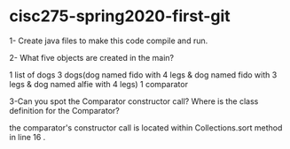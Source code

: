 # cisc275-spring2020-first-git
1- Create java files to make this code compile and run.

2- What five objects are created in the main?

 1 list of dogs
 3 dogs(dog named fido with 4 legs & dog named fido with 3 legs & dog named alfie with 4 legs)
 1 comparator

3-Can you spot the Comparator constructor call? Where is the class definition for the Comparator?

the comparator's constructor call is located within Collections.sort method in line 16 .

